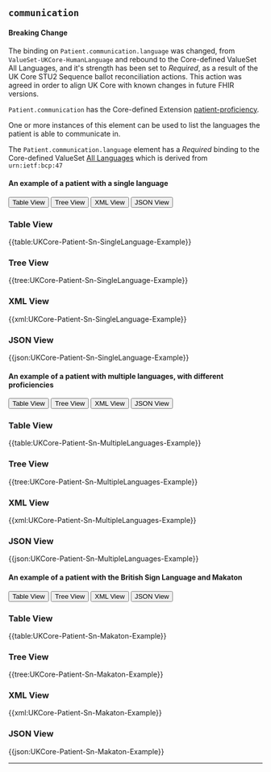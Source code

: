 ## `communication`

<div markdown="span" class="alert alert-warning" role="alert"><h4><i class="fa fa-warning"></i> Breaking Change</h4>
The binding on <code>Patient.communication.language</code> was changed, from <code>ValueSet-UKCore-HumanLanguage</code> and rebound to the Core-defined ValueSet All Languages, and it's strength has been set to <i>Required</i>, as a result of the UK Core STU2 Sequence ballot reconciliation actions. This action was agreed in order to align UK Core with known changes in future FHIR versions.
</div>

`Patient.communication` has the Core-defined Extension <a href="https://hl7.org/fhir/R4/extension-patient-proficiency.html" class="external">patient-proficiency</a>.

One or more instances of this element can be used to list the languages the patient is able to communicate in.  

The <code>Patient.communication.language</code> element has a <i>Required</i> binding to the Core-defined ValueSet <a href="https://hl7.org/fhir/R4/valueset-all-languages.html" class="external">All Languages</a> which is derived from <code>urn:ietf:bcp:47</code>

#### An example of a patient with a single language

<div>
<div class="tab">
 <button class="tablinks active" onclick="openTab(event, 'Table View')">Table View</button>
 <button class="tablinks" onclick="openTab(event, 'Tree View')">Tree View</button>
  <button class="tablinks" onclick="openTab(event, 'XML View')">XML View</button>
  <button class="tablinks" onclick="openTab(event, 'JSON View')">JSON View</button>
</div>

<div id="Table View" class="tabcontent" style="display:block">
  <h3>Table View</h3>
{{table:UKCore-Patient-Sn-SingleLanguage-Example}}
</div>

<div id="Tree View" class="tabcontent">
  <h3>Tree View</h3>
{{tree:UKCore-Patient-Sn-SingleLanguage-Example}}
</div>

<div id="XML View" class="tabcontent">
  <h3>XML View</h3>
{{xml:UKCore-Patient-Sn-SingleLanguage-Example}}
</div>

<div id="JSON View" class="tabcontent">
  <h3>JSON View</h3>
{{json:UKCore-Patient-Sn-SingleLanguage-Example}}
</div>
</div>

#### An example of a patient with multiple languages, with different proficiencies

<div>
<div class="tab">
 <button class="tablinks active" onclick="openTab(event, 'Table View')">Table View</button>
 <button class="tablinks" onclick="openTab(event, 'Tree View')">Tree View</button>
 <button class="tablinks" onclick="openTab(event, 'XML View')">XML View</button>
 <button class="tablinks" onclick="openTab(event, 'JSON View')">JSON View</button>
</div>

<div id="Table View" class="tabcontent" style="display:block">
  <h3>Table View</h3>
{{table:UKCore-Patient-Sn-MultipleLanguages-Example}}
</div>

<div id="Tree View" class="tabcontent">
  <h3>Tree View</h3>
{{tree:UKCore-Patient-Sn-MultipleLanguages-Example}}
</div>

<div id="XML View" class="tabcontent">
  <h3>XML View</h3>
{{xml:UKCore-Patient-Sn-MultipleLanguages-Example}}
</div>

<div id="JSON View" class="tabcontent">
  <h3>JSON View</h3>
{{json:UKCore-Patient-Sn-MultipleLanguages-Example}}
</div>
</div>

#### An example of a patient with the British Sign Language and Makaton

<div>
<div class="tab">
 <button class="tablinks active" onclick="openTab(event, 'Table View')">Table View</button>
 <button class="tablinks" onclick="openTab(event, 'Tree View')">Tree View</button>
 <button class="tablinks" onclick="openTab(event, 'XML View')">XML View</button>
 <button class="tablinks" onclick="openTab(event, 'JSON View')">JSON View</button>
</div>

<div id="Table View" class="tabcontent" style="display:block">
  <h3>Table View</h3>
{{table:UKCore-Patient-Sn-Makaton-Example}}
</div>

<div id="Tree View" class="tabcontent">
  <h3>Tree View</h3>
{{tree:UKCore-Patient-Sn-Makaton-Example}}
</div>

<div id="XML View" class="tabcontent">
  <h3>XML View</h3>
{{xml:UKCore-Patient-Sn-Makaton-Example}}
</div>

<div id="JSON View" class="tabcontent">
  <h3>JSON View</h3>
{{json:UKCore-Patient-Sn-Makaton-Example}}
</div>
</div>

---